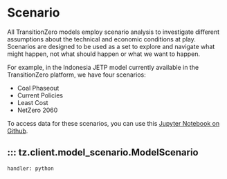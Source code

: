 # Scenario

All TransitionZero models employ scenario analysis to investigate different assumptions about the technical and economic conditions at play. Scenarios are designed to be used as a set to explore and navigate what might happen, not what should happen or what we want to happen.

For example, in the Indonesia JETP model currently available in the TransitionZero platform, we have four scenarios:

- Coal Phaseout
- Current Policies
- Least Cost
- NetZero 2060

To access data for these scenarios, you can use this [Jupyter Notebook on Github](https://github.com/transition-zero/feo-client-examples/blob/main/feo-client-examples/3_system_model_results.ipynb).

## ::: tz.client.model_scenario.ModelScenario
    handler: python
